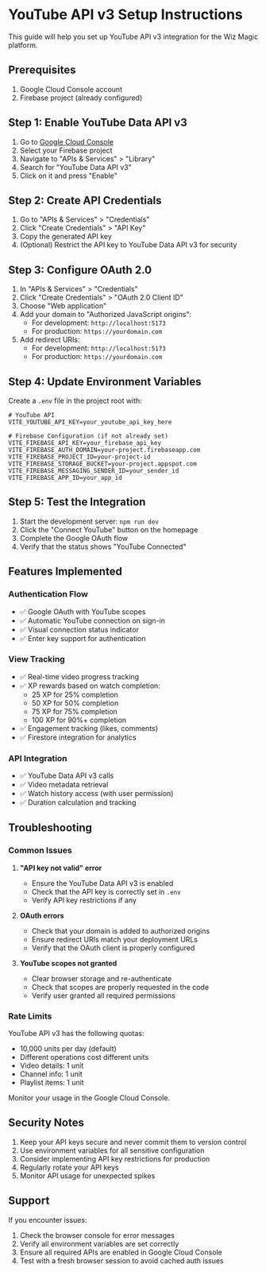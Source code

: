 # YouTube API v3 Setup Instructions

This guide will help you set up YouTube API v3 integration for the Wiz Magic platform.

## Prerequisites

1. Google Cloud Console account
2. Firebase project (already configured)

## Step 1: Enable YouTube Data API v3

1. Go to [Google Cloud Console](https://console.cloud.google.com/)
2. Select your Firebase project
3. Navigate to "APIs & Services" > "Library"
4. Search for "YouTube Data API v3"
5. Click on it and press "Enable"

## Step 2: Create API Credentials

1. Go to "APIs & Services" > "Credentials"
2. Click "Create Credentials" > "API Key"
3. Copy the generated API key
4. (Optional) Restrict the API key to YouTube Data API v3 for security

## Step 3: Configure OAuth 2.0

1. In "APIs & Services" > "Credentials"
2. Click "Create Credentials" > "OAuth 2.0 Client ID"
3. Choose "Web application"
4. Add your domain to "Authorized JavaScript origins":
   - For development: `http://localhost:5173`
   - For production: `https://yourdomain.com`
5. Add redirect URIs:
   - For development: `http://localhost:5173`
   - For production: `https://yourdomain.com`

## Step 4: Update Environment Variables

Create a `.env` file in the project root with:

```env
# YouTube API
VITE_YOUTUBE_API_KEY=your_youtube_api_key_here

# Firebase Configuration (if not already set)
VITE_FIREBASE_API_KEY=your_firebase_api_key
VITE_FIREBASE_AUTH_DOMAIN=your-project.firebaseapp.com
VITE_FIREBASE_PROJECT_ID=your-project-id
VITE_FIREBASE_STORAGE_BUCKET=your-project.appspot.com
VITE_FIREBASE_MESSAGING_SENDER_ID=your_sender_id
VITE_FIREBASE_APP_ID=your_app_id
```

## Step 5: Test the Integration

1. Start the development server: `npm run dev`
2. Click the "Connect YouTube" button on the homepage
3. Complete the Google OAuth flow
4. Verify that the status shows "YouTube Connected"

## Features Implemented

### Authentication Flow
- ✅ Google OAuth with YouTube scopes
- ✅ Automatic YouTube connection on sign-in
- ✅ Visual connection status indicator
- ✅ Enter key support for authentication

### View Tracking
- ✅ Real-time video progress tracking
- ✅ XP rewards based on watch completion:
  - 25 XP for 25% completion
  - 50 XP for 50% completion
  - 75 XP for 75% completion
  - 100 XP for 90%+ completion
- ✅ Engagement tracking (likes, comments)
- ✅ Firestore integration for analytics

### API Integration
- ✅ YouTube Data API v3 calls
- ✅ Video metadata retrieval
- ✅ Watch history access (with user permission)
- ✅ Duration calculation and tracking

## Troubleshooting

### Common Issues

1. **"API key not valid" error**
   - Ensure the YouTube Data API v3 is enabled
   - Check that the API key is correctly set in `.env`
   - Verify API key restrictions if any

2. **OAuth errors**
   - Check that your domain is added to authorized origins
   - Ensure redirect URIs match your deployment URLs
   - Verify that the OAuth client is properly configured

3. **YouTube scopes not granted**
   - Clear browser storage and re-authenticate
   - Check that scopes are properly requested in the code
   - Verify user granted all required permissions

### Rate Limits

YouTube API v3 has the following quotas:
- 10,000 units per day (default)
- Different operations cost different units
- Video details: 1 unit
- Channel info: 1 unit
- Playlist items: 1 unit

Monitor your usage in the Google Cloud Console.

## Security Notes

1. Keep your API keys secure and never commit them to version control
2. Use environment variables for all sensitive configuration
3. Consider implementing API key restrictions for production
4. Regularly rotate your API keys
5. Monitor API usage for unexpected spikes

## Support

If you encounter issues:
1. Check the browser console for error messages
2. Verify all environment variables are set correctly
3. Ensure all required APIs are enabled in Google Cloud Console
4. Test with a fresh browser session to avoid cached auth issues
